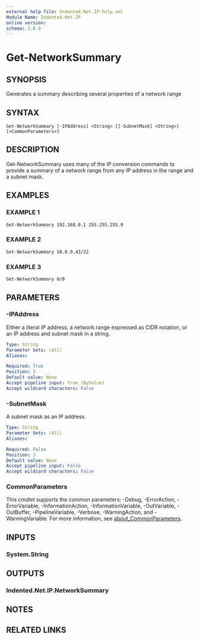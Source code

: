 ```yaml
---
external help file: Indented.Net.IP-help.xml
Module Name: Indented.Net.IP
online version:
schema: 2.0.0
---
```


# Get-NetworkSummary

## SYNOPSIS
Generates a summary describing several properties of a network range

## SYNTAX

```
Get-NetworkSummary [-IPAddress] <String> [[-SubnetMask] <String>] [<CommonParameters>]
```

## DESCRIPTION
Get-NetworkSummary uses many of the IP conversion commands to provide a summary of a network range from any IP address in the range and a subnet mask.

## EXAMPLES

### EXAMPLE 1
```
Get-NetworkSummary 192.168.0.1 255.255.255.0
```

### EXAMPLE 2
```
Get-NetworkSummary 10.0.9.43/22
```

### EXAMPLE 3
```
Get-NetworkSummary 0/0
```

## PARAMETERS

### -IPAddress
Either a literal IP address, a network range expressed as CIDR notation, or an IP address and subnet mask in a string.

```yaml
Type: String
Parameter Sets: (All)
Aliases:

Required: True
Position: 2
Default value: None
Accept pipeline input: True (ByValue)
Accept wildcard characters: False
```

### -SubnetMask
A subnet mask as an IP address.

```yaml
Type: String
Parameter Sets: (All)
Aliases:

Required: False
Position: 3
Default value: None
Accept pipeline input: False
Accept wildcard characters: False
```

### CommonParameters
This cmdlet supports the common parameters: -Debug, -ErrorAction, -ErrorVariable, -InformationAction, -InformationVariable, -OutVariable, -OutBuffer, -PipelineVariable, -Verbose, -WarningAction, and -WarningVariable. For more information, see [about_CommonParameters](http://go.microsoft.com/fwlink/?LinkID=113216).

## INPUTS

### System.String
## OUTPUTS

### Indented.Net.IP.NetworkSummary
## NOTES

## RELATED LINKS

